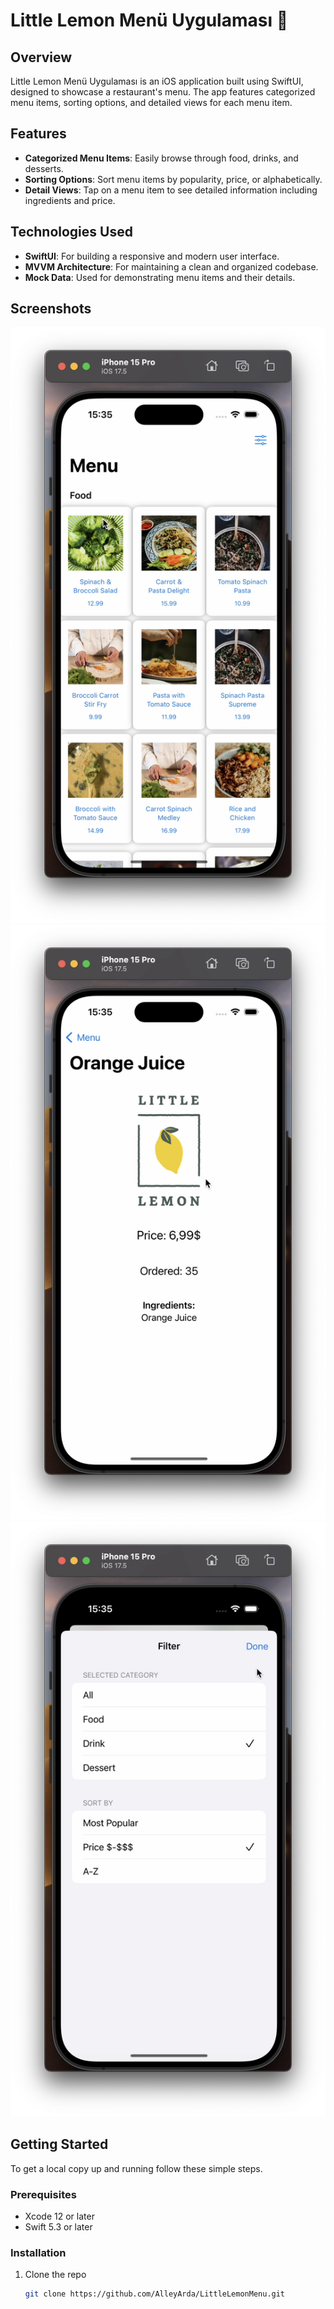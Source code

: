 # Little Lemon Menü Uygulaması 🍋

## Overview
Little Lemon Menü Uygulaması is an iOS application built using SwiftUI, designed to showcase a restaurant's menu. The app features categorized menu items, sorting options, and detailed views for each menu item.

## Features
- **Categorized Menu Items**: Easily browse through food, drinks, and desserts.
- **Sorting Options**: Sort menu items by popularity, price, or alphabetically.
- **Detail Views**: Tap on a menu item to see detailed information including ingredients and price.

## Technologies Used
- **SwiftUI**: For building a responsive and modern user interface.
- **MVVM Architecture**: For maintaining a clean and organized codebase.
- **Mock Data**: Used for demonstrating menu items and their details.

## Screenshots
![Home Screen](menu.png)
![Detail View](detail.png)
![Sorting Options](filter.png)

## Getting Started
To get a local copy up and running follow these simple steps.

### Prerequisites
- Xcode 12 or later
- Swift 5.3 or later

### Installation
1. Clone the repo
   ```sh
   git clone https://github.com/AlleyArda/LittleLemonMenu.git
